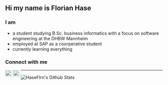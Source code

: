 
## Hi my name is Florian Hase

### I am

- a student studying B.Sc. business informatics with a focus on software engineering at the DHBW Mannheim
- employed at SAP as a coorperative student
- currently learning everything


### Connect with me

[<img align="left" alt=" Florian Hase | LinkedIn" width="22px" src="https://cdn.jsdelivr.net/npm/simple-icons@v3/icons/linkedin.svg"/>][linkedin]

[<img align="left" alt=" Florian Hase | Instagram" width="22px" src="https://cdn.jsdelivr.net/npm/simple-icons@v3/icons/instagram.svg"/>][instagram]

---

<img align="left" alt="HaseFlrn's Github Stats" src="https://github-readme-stats.vercel.app/api?username=HaseFlrn&show_icons=true&hide_border=true"/>

[linkedin]: https://de.linkedin.com/in/florian-hase-173603225
[instagram]: https://www.instagram.com/florian_hase1/
